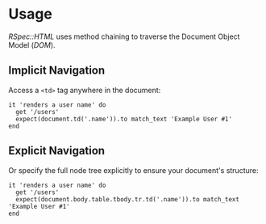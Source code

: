 # Usage

_RSpec::HTML_ uses method chaining to traverse the Document Object Model (_DOM_).

## Implicit Navigation

Access a `<td>` tag anywhere in the document:

```rspec:html
it 'renders a user name' do
  get '/users'
  expect(document.td('.name')).to match_text 'Example User #1'
end
```

## Explicit Navigation

Or specify the full node tree explicitly to ensure your document's structure:

```rspec:html
it 'renders a user name' do
  get '/users'
  expect(document.body.table.tbody.tr.td('.name')).to match_text 'Example User #1'
end
```
